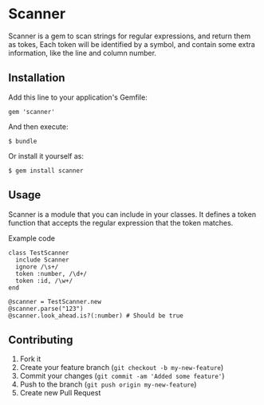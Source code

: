 # Scanner

Scanner is a gem to scan strings for regular expressions, and return
them as tokes, Each token will be identified by a symbol, and contain
some extra information, like the line and column number.

## Installation

Add this line to your application's Gemfile:

    gem 'scanner'

And then execute:

    $ bundle

Or install it yourself as:

    $ gem install scanner

## Usage

Scanner is a module that you can include in your classes. It defines a
token function that accepts the regular expression that the token
matches.

Example code

    class TestScanner
      include Scanner
      ignore /\s+/
      token :number, /\d+/
      token :id, /\w+/
    end

    @scanner = TestScanner.new
    @scanner.parse("123")
    @scanner.look_ahead.is?(:number) # Should be true


## Contributing

1. Fork it
2. Create your feature branch (`git checkout -b my-new-feature`)
3. Commit your changes (`git commit -am 'Added some feature'`)
4. Push to the branch (`git push origin my-new-feature`)
5. Create new Pull Request
